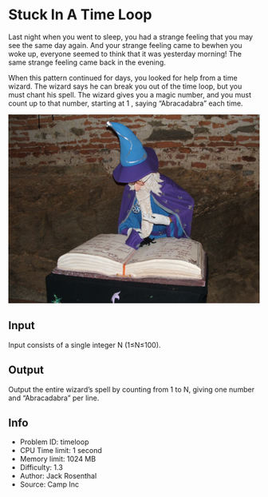 # Stuck In A Time Loop

Last night when you went to sleep, you had a strange feeling that you may see the same day again. And your strange feeling came to bewhen you woke up, everyone seemed to think that it was yesterday morning! The same strange feeling came back in the evening.

When this pattern continued for days, you looked for help from a time wizard. The wizard says he can break you out of the time loop, but you must chant his spell. The wizard gives you a magic number, and you must count up to that number, starting at 1
, saying “Abracadabra” each time.

![wizard](./img/img-0001.jpg)

## Input

Input consists of a single integer N (1≤N≤100).

## Output

Output the entire wizard’s spell by counting from 1 to N, giving one number and “Abracadabra” per line.

## Info

- Problem ID: timeloop
- CPU Time limit: 1 second
- Memory limit: 1024 MB
- Difficulty: 1.3
- Author: Jack Rosenthal
- Source: Camp Inc
